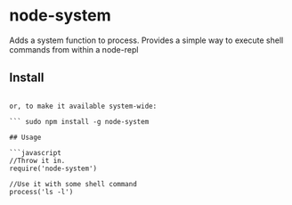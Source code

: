 # node-system
Adds a system function to process. Provides a simple way to execute shell commands from within a node-repl

## Install

```npm install node-system

or, to make it available system-wide:

``` sudo npm install -g node-system

## Usage

```javascript
//Throw it in.
require('node-system')

//Use it with some shell command
process('ls -l')

```


